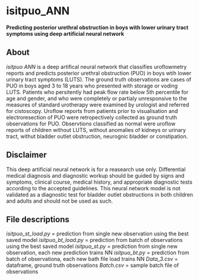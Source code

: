 # isitpuo_ANN
**Predicting posterior urethral obstruction in boys with lower urinary tract symptoms using deep artificial neural network**

## About
*isitpuo ANN* is a deep artifical neural network that classifies uroflowmetry reports and predicts posterior urethral obstruction (PUO) in boys wtih lower urinary tract symptoms (LUTS). The ground truth observations are cases of PUO in boys aged 3 to 18 years who presented with storage or voding LUTS. Patients who persitently had peak flow rate below 5th percentile for age and gender, and who were completely or partialy unresponsive to the measures of standard urotherapy were examined by urologist and referred for cistoscopy. Uroflow reports from patients prior to visualisation and electroresection of PUO were retropectively collected as ground truth observations for PUO. Observtions classified as normal were uroflow reports of children without LUTS, without anomalies of kidneys or urinary tract, withut bladder outlet obstruction, neurognic bladder or constipation.

## Disclaimer
This deep artificial neural network is for a reasearch use only. Differential medical diagnosis and diagnostic workup should be guided by signs and symptoms, clinical course, medical history, and appropriate diagnostic tests according to the accepted guidelines. This neural network model is not validated as a diagnostic test for bladder outlet obstructions in both children and adults and should not be used as such.

## File descriptions
_isitpuo_st_load.py_ = prediction from single new observation using the best saved model
_isitpuo_bt_load.py_ = prediction from batch of observations using the best saved model
_isitpuo_st.py_ = prediction from single new observation, each new prediction trains NN
_isitpuo_bt.py_ = prediction from batch of observationa, each new bath file load trains NN
_Data_3.csv_ = dataframe, ground truth observations
_Batch.csv_ = sample batch file of observations
